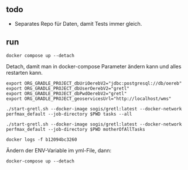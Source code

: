 ## todo
- Separates Repo für Daten, damit Tests immer gleich.


## run

```
docker compose up --detach
```
Detach, damit man in docker-compose Parameter ändern kann und alles restarten kann.

```
export ORG_GRADLE_PROJECT_dbUriOerebV2="jdbc:postgresql://db/oereb"
export ORG_GRADLE_PROJECT_dbUserOerebV2="gretl"
export ORG_GRADLE_PROJECT_dbPwdOerebV2="gretl"
export ORG_GRADLE_PROJECT_geoservicesUrl="http://localhost/wms"
```

```
./start-gretl.sh --docker-image sogis/gretl:latest --docker-network perfmax_default --job-directory $PWD tasks --all
```

```
./start-gretl.sh --docker-image sogis/gretl:latest --docker-network perfmax_default --job-directory $PWD motherOfAllTasks
```

```
docker logs -f b12094bc3260
```

Ändern der ENV-Variable im yml-File, dann:

```
docker-compose up --detach
```
